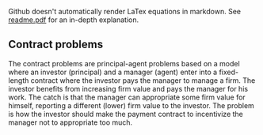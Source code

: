 Github doesn't automatically render LaTex equations in markdown. See [readme.pdf](https://github.com/quevivasbien/math-finance/edit/master/readme.pdf) for an in-depth explanation.

## Contract problems

The contract problems are principal-agent problems based on a model where an investor (principal) and a manager (agent) enter into a fixed-length contract where the investor pays the manager to manage a firm. The investor benefits from increasing firm value and pays the manager for his work. The catch is that the manager can appropriate some firm value for himself, reporting a different (lower) firm value to the investor. The problem is how the investor should make the payment contract to incentivize the manager not to appropriate too much.
